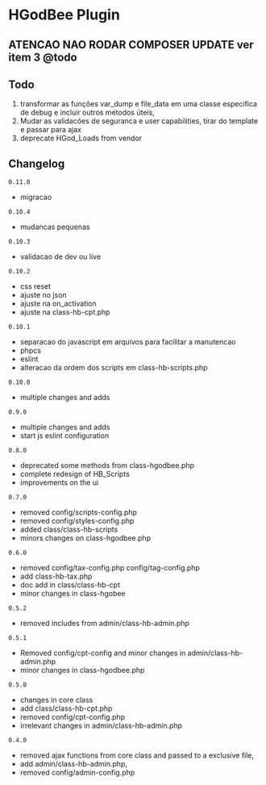 # HGodBee Plugin

## ATENCAO NAO RODAR COMPOSER UPDATE ver item 3 @todo

## Todo

1. transformar as funções var_dump e file_data em uma classe especifica de debug e incluir outros métodos úteis,
2. Mudar as validacões de seguranca e user capabilities, tirar do template e passar para ajax
3. deprecate HGod_Loads from vendor

## Changelog

`0.11.0`

- migracao

`0.10.4`

- mudancas pequenas

`0.10.3`

- validacao de dev ou live

`0.10.2`

- css reset
- ajuste no json
- ajuste na on_activation
- ajuste na class-hb-cpt.php

`0.10.1`

- separacao do javascript em arquivos para facilitar a manutencao
- phpcs
- eslint
- alteracao da ordem dos scripts em class-hb-scripts.php

`0.10.0`

- multiple changes and adds

`0.9.0`

- multiple changes and adds
- start js eslint configuration

`0.8.0`

- deprecated some methods from class-hgodbee.php
- complete redesign of HB_Scripts
- improvements on the ui

`0.7.0`

- removed config/scripts-config.php
- removed config/styles-config.php
- added class/class-hb-scripts
- minors changes on class-hgodbee.php

`0.6.0`

- removed config/tax-config.php config/tag-config.php
- add class-hb-tax.php
- doc add in class/class-hb-cpt
- minor changes in class-hgobee

`0.5.2`

- removed includes from admin/class-hb-admin.php

`0.5.1`

- Removed config/cpt-config and minor changes in admin/class-hb-admin.php
- minor changes in class-hgodbee.php

`0.5.0`

- changes in core class
- add class/class-hb-cpt.php
- removed config/cpt-config.php
- irrelevant changes in admin/class-hb-admin.php

`0.4.0`

- removed ajax functions from core class and passed to a exclusive file,
- add admin/class-hb-admin.php,
- removed config/admin-config.php
